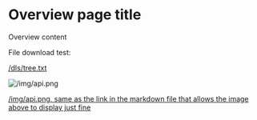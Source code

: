 # Overview page title

Overview content

File download test:

[/dls/tree.txt](/dls/tree.txt)

![/img/api.png](/img/api.png)

[/img/api.png, same as the link in the markdown file that allows the image above to display just fine](/img/api.png)
